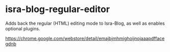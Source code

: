 # isra-blog-regular-editor
Adds back the regular (HTML) editing mode to Isra-Blog, as well as enables optional plugins.

https://chrome.google.com/webstore/detail/emajbjmhmighoijnojaaapdffacegdnb
